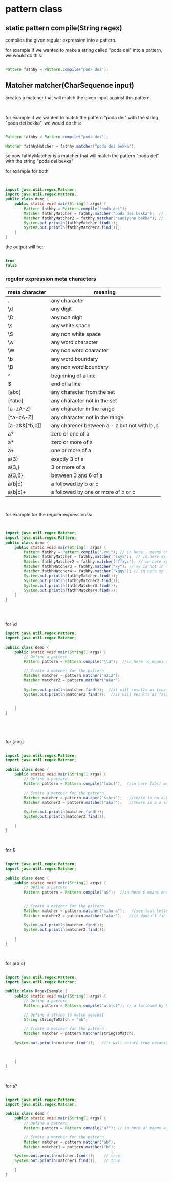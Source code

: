 # pattern class

## static pattern compile(String regex)

compiles the given regular expression into a pattern.
<br>

for example if we wanted to make a string called "poda dei" into a pattern, we would do this:

```java

Pattern fathhy = Pattern.compile("poda dei");

```

## Matcher matcher(CharSequence input)

creates a matcher that will match the given input against this pattern.

<br>

for example if we wanted to match the pattern "poda dei" with the string "poda dei bekka", we would do this:

```java

Pattern fathhy = Pattern.compile("poda dei");

Matcher fathhyMatcher = fathhy.matcher("poda dei bekka");

```

so now fathtyMatcher is a matcher that will match the pattern "poda dei" with the string "poda dei bekka"

for example for both 

```java


import java.util.regex.Matcher;
import java.util.regex.Pattern;
public class demo {
    public static void main(String[] args) {
        Pattern fathhy = Pattern.compile("poda dei");
        Matcher fathhyMatcher = fathhy.matcher("poda dei bekka");  // it will match the pattern with the string
        Matcher fathhyMatcher2 = fathhy.matcher("saniyene bekka"); // it will match the pattern with the string
        System.out.println(fathhyMatcher.find());
        System.out.println(fathhyMatcher2.find());
    }
}

```

the output will be:

```java

true
false

```

### reguler expression meta characters

| meta character | meaning |
|----------------|---------|
| .              | any character |
| \d             | any digit |
| \D             | any non digit |
| \s             | any white space |
| \S             | any non white space |
| \w             | any word character |
| \W             | any non word character |
| \b             | any word boundary |
| \B             | any non word boundary |
| ^              | beginning of a line |
| $              | end of a line |
| [abc]          | any character from the set |
| [^abc]         | any character not in the set |
| [a-zA-Z]       | any character in the range |
| [^a-zA-Z]      | any character not in the range |
| [a-z&&[^b,c]]   | any charecer between a - z but not with b ,c |
| a?             | zero or one of a |
| a*             | zero or more of a |
| a+             | one or more of a |
| a{3}           | exactly 3 of a |
| a{3,}          | 3 or more of a |
| a{3,6}         | between 3 and 6 of a |
| a(b\|c)        | a followed by b or c |
| a(b\|c)+       | a followed by one or more of b or c |


<br>

for example for the reguler expressionss: 

```java


import java.util.regex.Matcher;
import java.util.regex.Pattern;
public class demo {
    public static void main(String[] args) {
        Pattern fathhy = Pattern.compile(".xy."); // in here . means any character and xy means xy , so it will match any 4 letter string that has xy in the middle.
        Matcher fathhyMatcher = fathhy.matcher("sxys");  // in here xy is in the middle so it will match
        Matcher fathhyMatcher2 = fathhy.matcher("ffxys"); // in here xy is after 2 characters , it will also match.
        Matcher fathhMatcher3 = fathhy.matcher("xy"); // xy is not in the middle of any character so it will not match
        Matcher fathhMatcher4 = fathhy.matcher("xggy"); // in here xy is not in the middle so it will not match
        System.out.println(fathhyMatcher.find());
        System.out.println(fathhyMatcher2.find());
        System.out.println(fathhMatcher3.find());
        System.out.println(fathhMatcher4.find());
    }
}



```
<br>

for \d

```java 
import java.util.regex.Pattern;
import java.util.regex.Matcher;

public class demo {
    public static void main(String[] args) {
        // Define a pattern
        Pattern pattern = Pattern.compile("\\d");  //in here \d means any number after that word 

        // Create a matcher for the pattern
        Matcher matcher = pattern.matcher("a312");
        Matcher matcher2 = pattern.matcher("akar")

        System.out.println(matcher.find());  //it will results as trua as well as we give matcher to any String as number ok
        System.out.println(matcher2.find());  //it will results as false because it dosen't have any numaric charector.


    }
}




```

<br>

for [abc]

```java

import java.util.regex.Pattern;
import java.util.regex.Matcher;

public class demo {
    public static void main(String[] args) {
        // Define a pattern
        Pattern pattern = Pattern.compile("[abc]");  //in here [abc] means any character from the set a,b,c

        // Create a matcher for the pattern
        Matcher matcher = pattern.matcher("sihri");   //there is no a,b,c so it will return false
        Matcher matcher2 = pattern.matcher("akar");   //there is a a so it will return true

        System.out.println(matcher.find());  
        System.out.println(matcher2.find()); 

    }
}

```


<br>

for $ 

```java

import java.util.regex.Pattern;
import java.util.regex.Matcher;

public class demo {
    public static void main(String[] args) {
        // Define a pattern
        Pattern pattern = Pattern.compile("a$");  //in here $ means end of a line


        // Create a matcher for the pattern
        Matcher matcher = pattern.matcher("sihara");   //see last letter is a so it means it finishes with a. so True
        Matcher matcher2 = pattern.matcher("akar");   //it dosen't finish with a so False

        System.out.println(matcher.find());  
        System.out.println(matcher2.find()); 

    }
}

```


<br>

for a(b\|c) 

```java

import java.util.regex.Pattern;
import java.util.regex.Matcher;

public class RegexExample {
    public static void main(String[] args) {
        // Define a pattern
        Pattern pattern = Pattern.compile("a(b|c)"); // a followed by b or c

        // Define a string to match against
        String stringToMatch = "ab";

        // Create a matcher for the pattern
        Matcher matcher = pattern.matcher(stringToMatch);

    System.out.println(matcher.find());   //it will return true because it has a and after that  b


        
    }
}

```


<br>

for a?             

```java

import java.util.regex.Pattern;
import java.util.regex.Matcher;

public class demo {
    public static void main(String[] args) {
        // Define a pattern
        Pattern pattern = Pattern.compile("a?"); // in here a? means a is optional

        // Create a matcher for the pattern
        Matcher matcher = pattern.matcher("ab");
        Matcher matcher1 = pattern.matcher("b");

    System.out.println(matcher.find());    // true
    System.out.println(matcher1.find());   // true

    }
}

```
